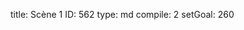 title:          Scène 1
ID:             562
type:           md
compile:        2
setGoal:        260


